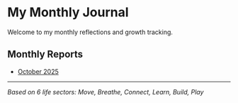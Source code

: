 # My Monthly Journal

Welcome to my monthly reflections and growth tracking.

## Monthly Reports

- [October 2025](2025-10-october.md)

---

*Based on 6 life sectors: Move, Breathe, Connect, Learn, Build, Play*
